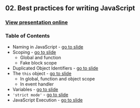 ## 02. Best practices for writing JavaScript
### [View presentation online](https://rawgit.com/TelerikAcademy/JavaScript-Applications/master/02.%20Best%20practices%20for%20writing%20JavaScript/slides/index.html)
### Table of Contents
*   Naming in JavaScript - [go to slide](https://rawgit.com/TelerikAcademy/JavaScript-Applications/master/02.%20Best%20practices%20for%20writing%20JavaScript/slides/index.html#/event-model)
*	Scoping - [go to slide](https://rawgit.com/TelerikAcademy/JavaScript-Applications/master/02.%20Best%20practices%20for%20writing%20JavaScript/slides/index.html#/3)
	*	Global and function
	*	Fake block scope
*	Duplicated Object Identifiers - [go to slide](https://rawgit.com/TelerikAcademy/JavaScript-Applications/master/02.%20Best%20practices%20for%20writing%20JavaScript/slides/index.html#/4)
*	The `this` object - [go to slide](https://rawgit.com/TelerikAcademy/JavaScript-Applications/master/02.%20Best%20practices%20for%20writing%20JavaScript/slides/index.html#/5)
	*	In global, function and object scope
	*	In event handler
*	Variables - [go to slide](https://rawgit.com/TelerikAcademy/JavaScript-Applications/master/02.%20Best%20practices%20for%20writing%20JavaScript/slides/index.html#/6)
*	`'strict mode'` - [go to slide](https://rawgit.com/TelerikAcademy/JavaScript-Applications/master/02.%20Best%20practices%20for%20writing%20JavaScript/slides/index.html#/7)
*	JavaScript Execution - [go to slide](https://rawgit.com/TelerikAcademy/JavaScript-Applications/master/02.%20Best%20practices%20for%20writing%20JavaScript/slides/index.html#/8)